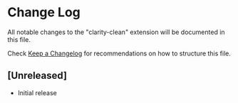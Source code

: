 # Change Log

All notable changes to the "clarity-clean" extension will be documented in this file.

Check [Keep a Changelog](http://keepachangelog.com/) for recommendations on how to structure this file.

## [Unreleased]

- Initial release